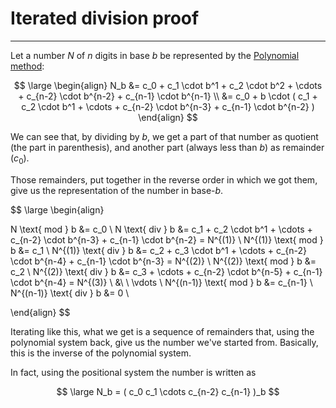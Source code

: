 # Iterated division proof
---

Let a number $N$ of $n$ digits in base $b$ be represented by the [Polynomial method](Representing%20Numbers.md#Polynomial%20method):

$$ \large \begin{align}
N_b &= c_0 + c_1 \cdot b^1 + c_2 \cdot b^2 + \cdots + c_{n-2} \cdot b^{n-2} + c_{n-1} \cdot b^{n-1} \\
&= c_0 + b \cdot ( c_1 + c_2 \cdot b^1 + \cdots + c_{n-2} \cdot b^{n-3} + c_{n-1} \cdot b^{n-2} )
\end{align} $$

We can see that, by dividing by $b$, we get a part of that number as quotient (the part in parenthesis), and another part (always less than $b$) as remainder ($c_0$).

Those remainders, put together in the reverse order in which we got them, give us the representation of the number in base-$b$.

$$ \large \begin{align}

N \text{ mod } b &= c_0 \\
N \text{ div } b &= c_1 + c_2 \cdot b^1 + \cdots + c_{n-2} \cdot b^{n-3} + c_{n-1} \cdot b^{n-2} = N^{(1)} \\
N^{(1)} \text{ mod } b &= c_1 \\
N^{(1)} \text{ div } b &= c_2 + c_3 \cdot b^1 + \cdots + c_{n-2} \cdot b^{n-4} + c_{n-1} \cdot b^{n-3} = N^{(2)} \\
N^{(2)} \text{ mod } b &= c_2 \\
N^{(2)} \text{ div } b &= c_3 + \cdots + c_{n-2} \cdot b^{n-5} + c_{n-1} \cdot b^{n-4} = N^{(3)} \\
&\ \ \vdots \\
N^{(n-1)} \text{ mod } b &= c_{n-1} \\
N^{(n-1)} \text{ div } b &= 0 \\

\end{align} $$

Iterating like this, what we get is a sequence of remainders that, using the polynomial system back, give us the number we've started from. Basically, this is the inverse of the polynomial system.

In fact, using the positional system the number is written as

$$ \large N_b = ( c_0 c_1 \cdots c_{n-2} c_{n-1} )_b $$
